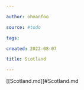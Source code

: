 ```yaml
---

author: ohmanfoo

source: #todo

tags: 

created: 2022-08-07

title: Scotland

---
```

[[Scotland.md]]#Scotland.md